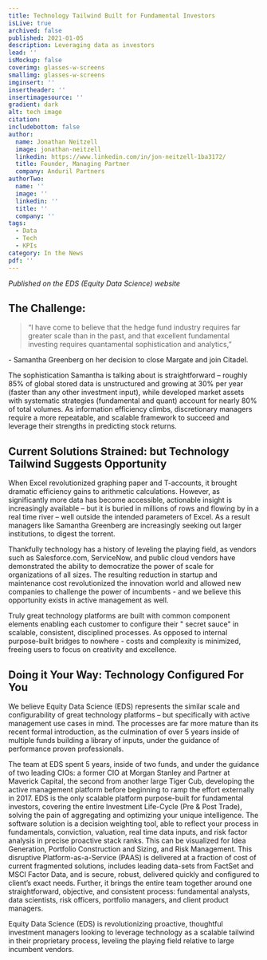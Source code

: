 ```yaml
---
title: Technology Tailwind Built for Fundamental Investors
isLive: true
archived: false
published: 2021-01-05
description: Leveraging data as investors
lead: ''
isMockup: false
coverimg: glasses-w-screens
smallimg: glasses-w-screens
imginsert: ''
insertheader: ''
insertimagesource: ''
gradient: dark
alt: tech image
citation:
includebottom: false
author:
  name: Jonathan Neitzell
  image: jonathan-neitzell
  linkedin: https://www.linkedin.com/in/jon-neitzell-1ba3172/
  title: Founder, Managing Partner
  company: Anduril Partners
authorTwo:
  name: ''
  image: ''
  linkedin: ''
  title: ''
  company: ''
tags: 
  - Data
  - Tech
  - KPIs
category: In the News
pdf: ''
---
```


*Published on the EDS (Equity Data Science) website*

## The Challenge:

>“I have come to believe that the hedge fund industry requires far greater scale than in the past, and that excellent fundamental investing requires quantamental sophistication and analytics,”
<p class="quote-citation">- Samantha Greenberg on her decision to close Margate and join Citadel.</p>

The sophistication Samantha is talking about is straightforward – roughly 85% of global stored data is unstructured and
growing at 30% per year (faster than any other investment input), while developed market assets with systematic
strategies (fundamental and quant) account for nearly 80% of total volumes. As information efficiency climbs,
discretionary managers require a more repeatable, and scalable framework to succeed and leverage their strengths in
predicting stock returns.

## Current Solutions Strained: but Technology Tailwind Suggests Opportunity

When Excel revolutionized graphing paper and T-accounts, it brought dramatic efficiency gains to arithmetic
calculations. However, as significantly more data has become accessible, actionable insight is increasingly available –
but it is buried in millions of rows and flowing by in a real time river – well outside the intended parameters of
Excel. As a result managers like Samantha Greenberg are increasingly seeking out larger institutions, to digest the
torrent.

Thankfully technology has a history of leveling the playing field, as vendors such as Salesforce.com, ServiceNow, and
public cloud vendors have demonstrated the ability to democratize the power of scale for organizations of all sizes. The
resulting reduction in startup and maintenance cost revolutionized the innovation world and allowed new companies to
challenge the power of incumbents - and we believe this opportunity exists in active management as well.

Truly great technology platforms are built with common component elements enabling each customer to configure their "
secret sauce" in scalable, consistent, disciplined processes. As opposed to internal purpose-built bridges to nowhere -
costs and complexity is minimized, freeing users to focus on creativity and excellence.

## Doing it Your Way: Technology Configured For You

We believe Equity Data Science (EDS) represents the similar scale and configurability of great technology platforms –
but specifically with active management use cases in mind. The processes are far more mature than its recent formal
introduction, as the culmination of over 5 years inside of multiple funds building a library of inputs, under the
guidance of performance proven professionals.

The team at EDS spent 5 years, inside of two funds, and under the guidance of two leading CIOs: a former CIO at Morgan
Stanley and Partner at Maverick Capital, the second from another large Tiger Cub, developing the active management
platform before beginning to ramp the effort externally in 2017. EDS is the only scalable platform purpose-built for
fundamental investors, covering the entire Investment Life-Cycle (Pre & Post Trade), solving the pain of aggregating and
optimizing your unique intelligence. The software solution is a decision weighting tool, able to reflect your process in
fundamentals, conviction, valuation, real time data inputs, and risk factor analysis in precise proactive stack ranks.
This can be visualized for Idea Generation, Portfolio Construction and Sizing, and Risk Management. This disruptive
Platform-as-a-Service (PAAS) is delivered at a fraction of cost of current fragmented solutions, includes leading
data-sets from FactSet and MSCI Factor Data, and is secure, robust, delivered quickly and configured to client’s exact
needs. Further, it brings the entire team together around one straightforward, objective, and consistent process:
fundamental analysts, data scientists, risk officers, portfolio managers, and client product managers.

Equity Data Science (EDS) is revolutionizing proactive, thoughtful investment managers looking to leverage technology as
a scalable tailwind in their proprietary process, leveling the playing field relative to large incumbent vendors. 
